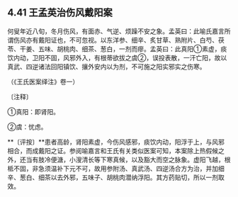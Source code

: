 ## 4.41 王孟英治伤风戴阳案

何叟年近八旬，冬月伤风，有面赤、气逆、烦躁不安之象。孟英曰：此喻氏嘉言所谓伤风亦有戴阳证也，不可忽视。以东洋参、细辛、炙甘草、熟附片、白芍、茯苓、干姜、五味、胡桃肉、细茶、葱白，一剂而瘳。孟英曰：此真阳①素虚，痰饮内动，卫阳不固，风邪外入，有根蒂欲拔之虞②，误投表散，一汗亡阳，故以真武、四逆诸法回阳镇饮、攘外安内以为剂，不可施之阳实邪实之伤寒。

（《王氏医案绎注》卷一）

〔注释〕

①真阳：即肾阳。

②虞：忧虑。

**〔评按〕**患者高龄，肾阳素虚，今伤风感邪，痰饮内动，阳浮于上，与风邪相合，而成戴阳之证。参阅喻嘉言和王氏有关类似医案可知，本案除上热假候之外，还当有肢冷便溏，小溲清长等下寒真候，以及豁大而空之脉象。虚阳飞越，根柢不固，非急须温补下元不可，故用参附汤、真武汤、四逆汤合方为治，并加细辛、葱白、细茶以去外邪，五味子、胡桃肉潜纳浮阳。其方药贴切，所以一剂取效。
